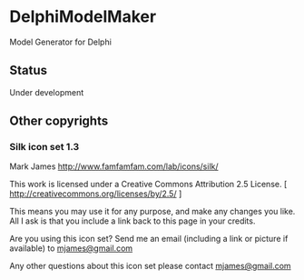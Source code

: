 # DelphiModelMaker ##

Model Generator for Delphi

## Status ##

Under development

## Other copyrights ##

### Silk icon set 1.3 ###

Mark James
http://www.famfamfam.com/lab/icons/silk/

This work is licensed under a
Creative Commons Attribution 2.5 License.
[ http://creativecommons.org/licenses/by/2.5/ ]

This means you may use it for any purpose,
and make any changes you like.
All I ask is that you include a link back
to this page in your credits.

Are you using this icon set? Send me an email
(including a link or picture if available) to
mjames@gmail.com

Any other questions about this icon set please
contact mjames@gmail.com

